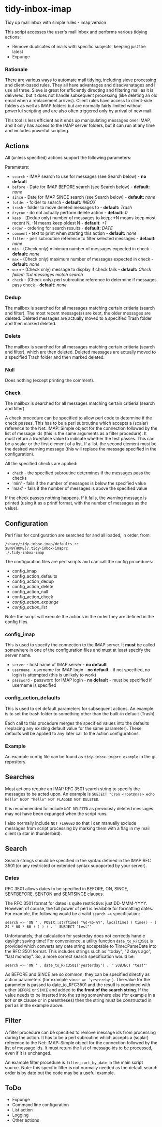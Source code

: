 # tidy-inbox-imap
Tidy up mail inbox with simple rules - imap version

This script accesses the user's mail Inbox and performs various tidying actions:

 * Remove duplicates of mails with specific subjects, keeping just the latest
 * Expunge

### Rationale

There are various ways to automate mail tidying, including sieve processing and client-based rules.
They all have advantages and disadvanatages and I use all three.
Sieve is great for efficiently directing and filtering mail as it is delivered, but it does not handle subsequent
processing (like deleting an old email when a replacement arrives).
Client rules have access to client-side folders as well as IMAP folders but are normally fairly limited
without powerful scripting and are also often triggered only by arrival of new mail.

This tool is less efficient as it ends up manipulating messages over IMAP, and it only has access to the
IMAP server folders, but it can run at any time and includes powerful scripting.

## Actions

All (unless specified) actions support the following parameters:

Parameters:
 * `search` - IMAP search to use for messages (see Search below) - **no default**
 * `before` - Date for IMAP BEFORE search (see Search below) - **default:** *none*
 * `since` - Date for IMAP SINCE search (see Search below) - **default:** *none*
 * `folder` - folder to search - **default:** *INBOX*
 * `trash` - folder to move deleted messages to - **default:** *Trash*
 * `dryrun` - do not actually perform delete action - **default:** *0*
 * `keep` - (Dedup only) number of messages to keep; +N means keep most recent N, -N means keep oldest N - **default:** *+1*
 * `order` - ordering for search results - **default:** *DATE*
 * `comment` - text to print when starting this action - **default:** *none*
 * `filter` - perl subroutine reference to filter selected messages - **default:** *none*
 * `min` - (Check only) minimum number of messages expected in check - **default:** *none*
 * `max` - (Check only) maximum number of messages expected in check - **default:** *none*
 * `warn` - (Check only) message to display if check fails - **default:** *Check failed: %d messages match search*
 * `check` - (Check only) perl subroutine reference to determine if messages pass check - **default:** *none*

### Dedup

The mailbox is searched for all messages matching certain critieria (search and filter).
The most recent message(s) are kept, the older messages are deleted.
Deleted messages are actually moved to a specified Trash folder and then marked deleted.

### Delete

The mailbox is searched for all messages matching certain critieria (search and filter), which are then deleted.
Deleted messages are actually moved to a specified Trash folder and then marked deleted.

### Null

Does nothing (except printing the comment).

### Check

The mailbox is searched for all messages matching certain critieria (search and filter).

A check procedure can be specified to allow perl code to determine if the check passes.
This has to be a perl subroutine which accepts a (scalar) reference to the Net::IMAP::Simple
object for the connection followed by the list of message ids (this is the same arguments as a filter procedure).
It must return a true/false value to indicate whether the test passes.
This can be a scalar or the first element of a list.
If a list, the second element must be the desired warning message (this will replace the message specified
in the configuration).

All the specified checks are applied:
 * `check` - the specified subroutine determines if the messages pass the checks
 * 'min' - fails if the number of messages is below the specified value
 * 'max' - fails if the number of messages is above the specified value

If the check passes nothing happens.
If it fails, the warning message is printed (using it as a printf format, with the number of messages as the value).

## Configuration

Perl files for configuration are searched for and all loaded, in order, from:

```
/share/tidy-inbox-imap/defaults.rc
$ENV{HOME}/.tidy-inbox-imaprc
./.tidy-inbox-imap
```

The configuration files are perl scripts and can call the
config procedures:
* config_imap
* config_action_defaults
* config_action_dedup
* config_action_delete
* config_action_null
* config_action_check
* *config_action_expunge*
* *config_action_list*

Note: the script will execute the actions in the order they are defined in the config files.

### config_imap
This is used to specify the connection to the IMAP server.
It **must** be called somewhere in one of the configuration files and must at least specify the server name.

* `server` - host name of IMAP server - **no default**
* `username` - username for IMAP login - **no default** - if not specified, no login is attempted (this is unlikely to work)
* `password` - password for IMAP login - **no default** - must be specified if username is specified

### config_action_defaults
This is used to set default parameters for subsequent actions.
An example is to set the trash folder to something other than the built-in default (Trash).

Each call to this procedure merges the specified values into the defaults (replacing any existing
default value for the same parameter).
These defaults will be applied to any later call to the action configurations.

### Example
An example config file can be found as `tidy-inbox-imaprc.example` in the git repository.

## Searches
Most actions require an IMAP RFC 3501 search string to specify the messages to be acted upon.
An example is `SUBJECT "Cron <root@nas> echo hello" BODY "hello" NOT FLAGGED NOT DELETED`.

It is recommended to include `NOT DELETED` as previously deleted messages may not have been expunged when the
script runs.

I also normally include `NOT FLAGGED` so that I can manually exclude messages from
script processing by marking them with a flag in my mail client (a star in thunderbird).

## Search

Search strings should be specified in the syntax defined in the IMAP RFC 3501
(or any restricted or extended syntax supoported by your server).

### Dates
RFC 3501 allows dates to be specified in BEFORE, ON, SINCE, SENTBEFORE, SENTON and SENTSINCE clauses.

The RFC 3501 format for dates is quite restrictive: just DD-MMM-YYYY.
However, of course, the full power of perl is available for formatting dates.
For example, the following would be a valid `search =>` specification:
```
search => 'ON ' . POSIX::strftime( "%d-%b-%Y", localtime( ( time() - ( 24 * 60 * 60 ) ) ) ) . ' SUBJECT "test"'
```
Unfortunately, that calculation for yesterday does not correctly handle daylight saving time!
For convenience, a utility function `date_to_RFC3501` is provided which converts any date string
acceptable to Time::ParseDate into the RFC 3501 format. This includes strings such as "today", "2 days ago",
"last monday". So, a more correct search specification would be:
```
search => 'ON ' . date_to_RFC3501('yesterday') . ' SUBJECT "test"'
```

As BEFORE and SINCE are so common, they can be specified directly as action parameters (for example `since => 'yesterday'`).
The value for the parameter is passed to date_to_RFC3501 and the result is combined with either `BEFORE` or `SINCE`
and added to **the front of the search string**. If the value needs to be inserted into the string somewhere else
(for example in a `NOT` or `OR` clause or in parentheses) then the string must be constructed in perl as in the example above.

## Filter

A filter procedure can be specified to remove message ids from processing during the action.
It has to be a perl subroutine which accepts a (scalar) reference to the Net::IMAP::Simple
object for the connection followed by the list of message ids.
It must return the list of message ids to be processed, even if it is unchanged.

An example filter procedure is `filter_sort_by_date` in the main script source.
Note: this specific filter is not normally needed as the default search order is by date
but the code may be a useful example.

## ToDo

 * Expunge
 * Command line configuration
 * List action
 * Logging
 * Other actions
 